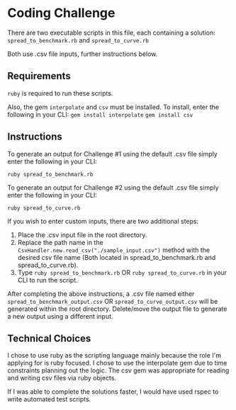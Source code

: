 # Coding Challenge

There are two executable scripts in this file, each containing a solution: `spread_to_benchmark.rb` and `spread_to_curve.rb`

Both use .csv file inputs, further instructions below.

## Requirements
`ruby` is required to run these scripts.

Also, the gem `interpolate` and `csv` must be installed. To install, enter the following in your CLI:
```gem install interpolate```
```gem install csv```

## Instructions
To generate an output for Challenge #1 using the default .csv file simply enter the following in your CLI:

```ruby spread_to_benchmark.rb```

To generate an output for Challenge #2 using the default .csv file simply enter the following in your CLI:

```ruby spread_to_curve.rb```

If you wish to enter custom inputs, there are two additional steps:

1. Place the .csv input file in the root directory.
2. Replace the path name in the
```CsvHandler.new.read_csv("./sample_input.csv")```
method with the desired csv file name (Both located in spread_to_benchmark.rb and spread_to_curve.rb).
3. Type `ruby spread_to_benchmark.rb` OR `ruby spread_to_curve.rb` in your CLI to run the script.

After completing the above instructions, a .csv file named either `spread_to_benchmark_output.csv` OR `spread_to_curve_output.csv` will be generated within the root directory. Delete/move the output file to generate a new output using a different input.

## Technical Choices
I chose to use ruby as the scripting language mainly because the role I'm applying for is ruby focused. I chose to use the interpolate gem due to time constraints planning out the logic. The csv gem was appropriate for reading and writing csv files via ruby objects.

If I was able to complete the solutions faster, I would have used rspec to write automated test scripts.
